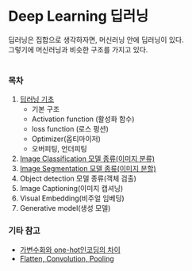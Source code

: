 # Deep Learning 딥러닝  
딥러닝은 집합으로 생각하자면, 머신러닝 안에 딥러닝이 있다.  
그렇기에 머신러닝과 비슷한 구조를 가지고 있다.  
   
### 목차  
1. [딥러닝 기초](./mdFiles/1.basic_deeplearning.md)
    - 기본 구조
    - Activation function (활성화 함수)
    - loss function (로스 펑션)
    - Optimizer(옵티마이저)
    - 오버피팅, 언더피팅
2. [Image Classification 모델 종류(이미지 분류)](./mdFiles/2.image_classification.md)
3. [Image Segmentation 모델 종류(이미지 분할)](./mdFiles/3.image_segmentation.md)
4. Object detection 모델 종류(객체 검출)
5. Image Captioning(이미지 캡셔닝)
6. Visual Embedding(비주얼 임베딩)
7. Generative model(생성 모델)  

### 기타 참고
- [가변수화와 one-hot인코딩의 차이](./mdFiles/dummies_and_onehot.md)  
- [Flatten, Convolution, Pooling](./mdFiles/Flatten_Convolution_Pooling.md)  